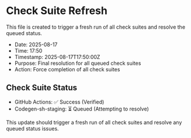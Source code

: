 # Check Suite Refresh

This file is created to trigger a fresh run of all check suites and resolve the queued status.

- Date: 2025-08-17
- Time: 17:50
- Timestamp: 2025-08-17T17:50:00Z
- Purpose: Final resolution for all queued check suites
- Action: Force completion of all check suites

## Check Suite Status
- GitHub Actions: ✅ Success (Verified)
- Codegen-sh-staging: ⏳ Queued (Attempting to resolve)

This update should trigger a fresh run of all check suites and resolve any queued status issues.

